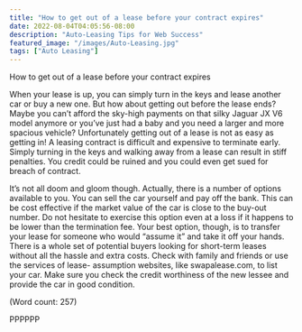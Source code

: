 ```yaml
---
title: "How to get out of a lease before your contract expires"
date: 2022-08-04T04:05:56-08:00
description: "Auto-Leasing Tips for Web Success"
featured_image: "/images/Auto-Leasing.jpg"
tags: ["Auto Leasing"]
---
```


How to get out of a lease before your contract expires

When your lease is up, you can simply turn in the keys and lease another
car or buy a new one. But how about getting out before the lease ends? 
Maybe you can’t afford the sky-high payments on that silky Jaguar JX V6 
model anymore or you’ve just had a baby and you need a larger and more 
spacious vehicle? 
Unfortunately getting out of a lease is not as easy as getting in! A 
leasing contract is difficult and expensive to terminate early. Simply 
turning in the keys and walking away from a lease can result in stiff 
penalties. You credit could be ruined and you could even get sued for 
breach of contract. 

It’s not all doom and gloom though. Actually, there is a number of 
options available to you.
You can sell the car yourself and pay off the bank. This can be cost 
effective if the market value of the car is close to the buy-out number. 
Do not hesitate to exercise this option even at a loss if it happens to be
lower than the termination fee. 
Your best option, though, is to transfer your lease for someone who would 
“assume it” and take it off your hands. There is a whole set of potential 
buyers looking for short-term leases without all the hassle and extra 
costs. Check with family and friends or use the services of lease-
assumption websites, like swapalease.com, to list your car. Make sure you 
check the credit worthiness of the new lessee and provide the car in good 
condition. 

(Word count: 257)

PPPPPP

